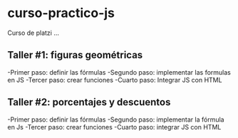 # curso-practico-js
Curso de platzi
...

## Taller #1: figuras geométricas

-Primer paso: definir las fórmulas
-Segundo paso: implementar las formulas en JS
-Tercer paso: crear funciones 
-Cuarto paso: Integrar JS con HTML

## Taller #2: porcentajes y descuentos

-Primer paso: definir las fórmulas
-Segundo paso: implementar la fórmula en Js
-Tercer paso: crear funciones
-Cuarto paso: integrar JS con HTML